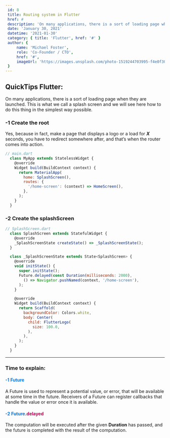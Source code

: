 ```yaml
---
 id: 8
 title: Routing system in Flutter
 href: #
 description: 'On many applications, there is a sort of loading page when they are launched. This is what we call a splash screen and we will see here how to do this thing in the simplest way possible.'
 date: 'January 30, 2021'
 datetime: '2021-01-30'
 category: { title: 'Flutter', href: '#' }
 author: {
     name: 'Michael Foster',
     role: 'Co-Founder / CTO',
     href: '#',
     imageUrl: 'https://images.unsplash.com/photo-1519244703995-f4e0f30006d5?ixlib=rb-1.2.1&ixid=eyJhcHBfaWQiOjEyMDd9&auto=format&fit=facearea&facepad=2&w=256&h=256&q=80',
 }
---
```


## QuickTips Flutter:

On many applications, there is a sort of loading page when they are launched. This is what we call a splash screen and we will see here how to do this thing in the simplest way possible.

### -1 Create the root

  Yes, because in fact, make a page that displays a logo or a load for ***X*** seconds, you have to redirect somewhere after, and that’s when the router comes into action.

  ```js
  // main.dart
    class MyApp extends StatelessWidget {
      @override
      Widget build(BuildContext context) {
        return MaterialApp(
          home: SplashScreen(),
          routes: {
            '/home-screen': (context) => HomeScreen(),
          },
        );
      }
    }
  ```

### -2 Create the splashScreen

  ```js
  // SplashScreen.dart
    class SplashScreen extends StatefulWidget {
      @override
      _SplashScreenState createState() => _SplashScreenState();
    }

    class _SplashScreenState extends State<SplashScreen> {
      @override
      void initState() {
        super.initState();
        Future.delayed(const Duration(milliseconds: 2000),
          () => Navigator.pushNamed(context, '/home-screen'),
        );
      }

      @override
      Widget build(BuildContext context) {
        return Scaffold(
          backgroundColor: Colors.white,
          body: Center(
            child: FlutterLogo(
              size: 100.0,
            ),
          ),
        );
      }
    }
```

---

### **Time to explain:**

#### <span style="color: #0276E8">-1 Future</span>

A Future is used to represent a potential value, or error, that will be available at some time in the future. 
Receivers of a Future can register callbacks that handle the value or error once it is available.

#### <span style="color: #0276E8">-2 Future<span style="color: #BC0256">.delayed</span></span>
The computation will be executed after the given **Duration** has passed, and the future is completed with the result of the computation.
